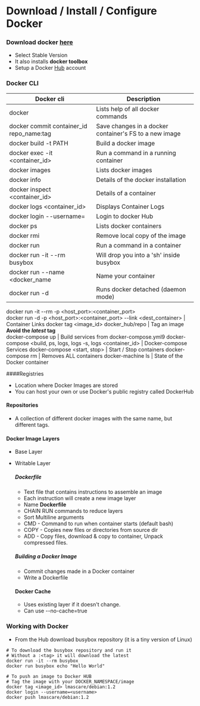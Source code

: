 # Download / Install / Configure Docker

### Download docker [here](http://docs.docker.com/install)  
 - Select Stable Version
 - It also installs __docker toolbox__
 - Setup a Docker [Hub](http://hub.docker.com) account
 
### Docker CLI  

Docker cli | Description |
--- | ---  
docker      | Lists help of all docker commands  
docker commit container_id repo_name:tag | Save changes in a docker container's FS to a new image
docker build -t <taglist> PATH  | Build a docker image
docker exec -it <container_id> <command> | Run a command in a running container
docker images | Lists docker images 
docker info | Details of the docker installation
docker inspect <container_id> | Details of a container
docker logs <container_id> | Displays Container Logs
docker login --username=<username> | Login to docker Hub
docker ps   | Lists docker containers
docker rmi <image> | Remove local copy of the image
docker run  | Run a command in a container
docker run -it --rm busybox | Will drop you into a 'sh' inside busybox
docker run --name <docker_name <image> | Name your container
docker run -d | Runs docker detached (daemon mode)  
docker run -it --rm -p <host_port>:<container_port>  
docker run -d -p <host_port>:<container_port> --link <dest_container> | Container Links 
docker tag <image_id> docker_hub/repo | Tag an image **Avoid the _latest_ tag**  
docker-compose up | Build services from docker-compose.yml9
docker-compose <build, ps, logs, logs -s, logs <container_id> | Docker-compose Services
docker-compose <start, stop> | Start / Stop containers
docker-compose rm | Removes ALL containers
docker-machine ls | State of the Docker container  


####Registries  
 - Location where Docker Images are stored
 - You can host your own or use Docker's public registry called DockerHub
 
#### Repositories
 - A collection of different docker images with the same name, but different tags.

#### Docker Image Layers
 - Base Layer
 - Writable Layer

    ##### Dockerfile
    - Text file that contains instructions to assemble an image
    - Each instruction will create a new image layer
    - Name **Dockerfile**
    - CHAIN RUN commands to reduce layers
    - Sort Multiline arguments
    - CMD  - Command to run when container starts (default bash)
    - COPY - Copies new files or directories from source dir
    - ADD  - Copy files, download & copy to container, Unpack compressed files.
    
    ##### Building a Docker Image
    - Commit changes made in a Docker container
    - Write a Dockerfile

    #### Docker Cache
    - Uses existing layer if it doesn't change.
    - Can use --no-cache=true

 
### Working with Docker
 - From the Hub download busybox repository (it is a tiny version of Linux)
```commandline
# To download the busybox repository and run it
# Without a :<tag> it will download the latest
docker run -it --rm busybox
docker run busybox echo "Hello World"

# To push an image to Docker HUB
# Tag the image with your DOCKER_NAMESPACE/image
docker tag <image_id> lmascare/debian:1.2
docker login --username=<username>
docker push lmascare/debian:1.2
```
